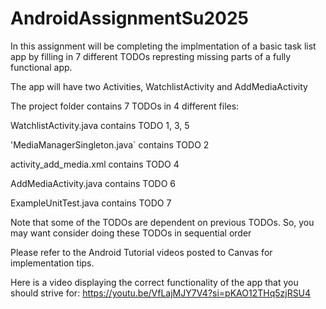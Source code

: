 # AndroidAssignmentSu2025

In this assignment will be completing the implmentation of a basic task list app by filling in 7 different TODOs represting missing parts of a fully functional app.

The app will have two Activities, WatchlistActivity and AddMediaActivity

The project folder contains 7 TODOs in 4 different files:

WatchlistActivity.java contains TODO 1, 3, 5

'MediaManagerSingleton.java` contains TODO 2

activity_add_media.xml contains TODO 4

AddMediaActivity.java contains TODO 6

ExampleUnitTest.java contains TODO 7

Note that some of the TODOs are dependent on previous TODOs. So, you may want consider doing these TODOs in sequential order

Please refer to the Android Tutorial videos posted to Canvas for implementation tips.

Here is a video displaying the correct functionality of the app that you should strive for: https://youtu.be/VfLajMJY7V4?si=pKAO12THq5zjRSU4
